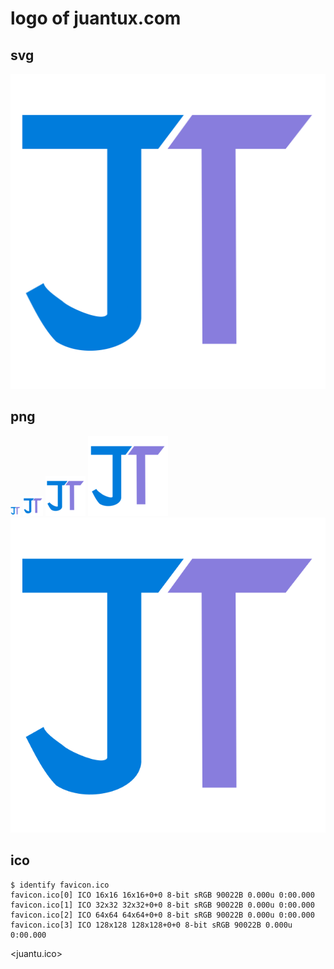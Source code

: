 # logo of juantux.com

## svg

![](juantu.svg)

## png

![](juantu.16.png)
![](juantu.32.png)
![](juantu.64.png)
![](juantu.128.png)
![](juantu.png)

## ico

```
$ identify favicon.ico
favicon.ico[0] ICO 16x16 16x16+0+0 8-bit sRGB 90022B 0.000u 0:00.000
favicon.ico[1] ICO 32x32 32x32+0+0 8-bit sRGB 90022B 0.000u 0:00.000
favicon.ico[2] ICO 64x64 64x64+0+0 8-bit sRGB 90022B 0.000u 0:00.000
favicon.ico[3] ICO 128x128 128x128+0+0 8-bit sRGB 90022B 0.000u 0:00.000
```

<juantu.ico>
